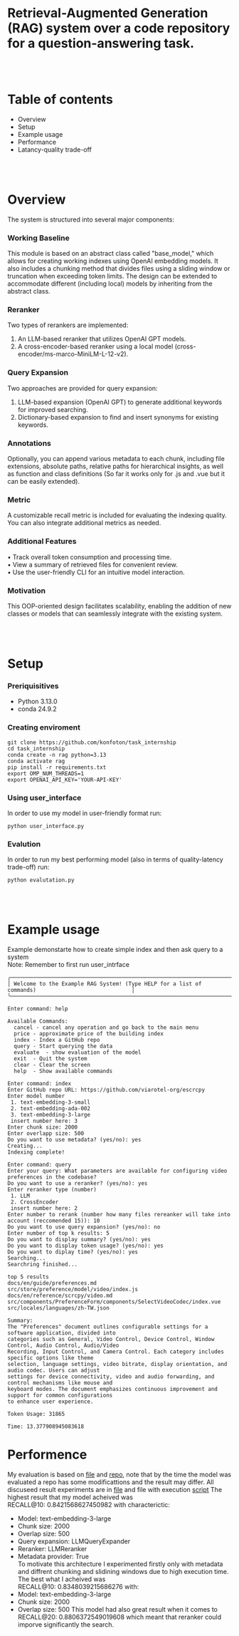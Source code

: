 # Retrieval-Augmented Generation (RAG) system over a code repository for a question-answering task.

<br>
<br>

# Table of contents
* Overview
* Setup
* Example usage
* Performance
* Latancy-quality trade-off

<br>
<br>

# Overview

The system is structured into several major components:

### Working Baseline

This module is based on an abstract class called "base_model," which allows for creating working indexes using OpenAI embedding models. It also includes a chunking method that divides files using a sliding window or truncation when exceeding token limits. The design can be extended to accommodate different (including local) models by inheriting from the abstract class.

### Reranker

Two types of rerankers are implemented:
1. An LLM-based reranker that utilizes OpenAI GPT models.  
2. A cross-encoder-based reranker using a local model (cross-encoder/ms-marco-MiniLM-L-12-v2).

### Query Expansion

Two approaches are provided for query expansion:
1. LLM-based expansion (OpenAI GPT) to generate additional keywords for improved searching.  
2. Dictionary-based expansion to find and insert synonyms for existing keywords.

### Annotations

Optionally, you can append various metadata to each chunk, including file extensions, absolute paths, relative paths for hierarchical insights, as well as function and class definitions (So far it works only for .js and .vue but it can be easily extended).

### Metric

A customizable recall metric is included for evaluating the indexing quality. You can also integrate additional metrics as needed.

### Additional Features

• Track overall token consumption and processing time.  
• View a summary of retrieved files for convenient review.  
• Use the user-friendly CLI for an intuitive model interaction.

### Motivation

This OOP-oriented design facilitates scalability, enabling the addition of new classes or models that can seamlessly integrate with the existing system.

<br>
<br>

# Setup
### Preriquisitives

* Python 3.13.0
* conda 24.9.2

### Creating enviroment
```
git clone https://github.com/konfoton/task_internship
cd task_internship
conda create -n rag python=3.13
conda activate rag
pip install -r requirements.txt
export OMP_NUM_THREADS=1
export OPENAI_API_KEY='YOUR-API-KEY'
```
### Using user_interface
In order to use my model in user-friendly format run:
```
python user_interface.py
```
### Evalution
In order to run my best performing model (also in terms of quality-latency trade-off) run:
```
python evalutation.py
```

<br>
<br>

# Example usage
Example demonstarte how to create simple index and then ask query to a system  
Note: Remember to first run user_intrface

```
╭────────────────────────────────────────────────────────────────────────────────────────────────────╮
│ Welcome to the Example RAG System! (Type HELP for a list of commands)                              │
╰────────────────────────────────────────────────────────────────────────────────────────────────────╯

Enter command: help

Available Commands:
  cancel - cancel any operation and go back to the main menu
  price - approximate price of the building index
  index - Index a GitHub repo
  query - Start querying the data
  evaluate  - show evaluation of the model
  exit  - Quit the system
  clear - Clear the screen
  help  - Show available commands

Enter command: index
Enter GitHub repo URL: https://github.com/viarotel-org/escrcpy
Enter model number
 1. text-embedding-3-small 
 2. text-embedding-ada-002 
 3. text-embedding-3-large
 insert number here: 3
Enter chunk size: 2000
Enter overlapp size: 500
Do you want to use metadata? (yes/no): yes
Creating...
Indexing complete!

Enter command: query
Enter your query: What parameters are available for configuring video preferences in the codebase?
Do you want to use a reranker? (yes/no): yes
Enter reranker type (number)
 1. LLM 
 2. CrossEncoder 
 insert number here: 2
Enter number to rerank (number how many files rereanker will take into account (reccomended 15)): 10
Do you want to use query expansion? (yes/no): no
Enter number of top k results: 5
Do you want to display summary? (yes/no): yes
Do you want to display token usage? (yes/no): yes
Do you want to diplay time? (yes/no): yes
Searching...
Searchring finished...

top 5 results
docs/en/guide/preferences.md
src/store/preference/model/video/index.js
docs/en/reference/scrcpy/video.md
src/components/PreferenceForm/components/SelectVideoCodec/index.vue
src/locales/languages/zh-TW.json

Summary:
The "Preferences" document outlines configurable settings for a software application, divided into 
categories such as General, Video Control, Device Control, Window Control, Audio Control, Audio/Video 
Recording, Input Control, and Camera Control. Each category includes specific options like theme 
selection, language settings, video bitrate, display orientation, and audio codec. Users can adjust 
settings for device connectivity, video and audio forwarding, and control mechanisms like mouse and 
keyboard modes. The document emphasizes continuous improvement and support for common configurations 
to enhance user experience.

Token Usage: 31865

Time: 13.377908945083618
```
# Performence
My evaluation is based on [file](escrcpy-commits-generated.json) and [repo](https://github.com/viarotel-org/escrcpy), note that by the time the model was evaluated a repo has some modificattions and the result may differ.
All discuseed result experiments are in [file](experiments.txt) and file with execution [script](experiments.py)
The highest result that my model acheived was <br>
RECALL@10: 0.8421568627450982 with characterictic:
* Model: text-embedding-3-large
* Chunk size: 2000
* Overlap size: 500
* Query expansion: LLMQueryExpander
* Reranker: LLMReranker
* Metadata provider: True
  <br>
To motivate this architecture I experimented firstly only with metadata and diffrent chunking and slidining windows due to high execution time. <br>
The best what I acheived was <br>
RECALL@10: 0.8348039215686276 with:
* Model: text-embedding-3-large
* Chunk size: 2000
* Overlap size: 500
This model had also great result when it comes to RECALL@20: 0.8806372549019608 which meant that reranker could imporve significantly the search. 
